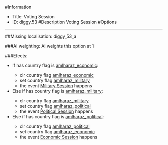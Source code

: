 #Information
 - Title: Voting Session
 - ID: diggy.53
#Description
Voting Session
#Options

___
##Missing localisation: diggy_53_a

###AI weighting:
AI weights this option at 1


###Efects:<ul><li>If has country flag is [amlharaz_economic](../flags/amlharaz_economic.md):</li><ul><li>clr country flag [amlharaz_economic](../flags/amlharaz_economic.md)</li><li>set country flag [amlharaz_military](../flags/amlharaz_military.md)</li><li>the event [Military Session](../events/military_session.md) happens</li></ul><li>Else if has country flag is [amlharaz_military](../flags/amlharaz_military.md):</li><ul><li>clr country flag [amlharaz_military](../flags/amlharaz_military.md)</li><li>set country flag [amlharaz_political](../flags/amlharaz_political.md)</li><li>the event [Political Session](../events/political_session.md) happens</li></ul><li>Else if has country flag is [amlharaz_political](../flags/amlharaz_political.md):</li><ul><li>clr country flag [amlharaz_political](../flags/amlharaz_political.md)</li><li>set country flag [amlharaz_economic](../flags/amlharaz_economic.md)</li><li>the event [Economic Session](../events/economic_session.md) happens</li></ul></ul>

